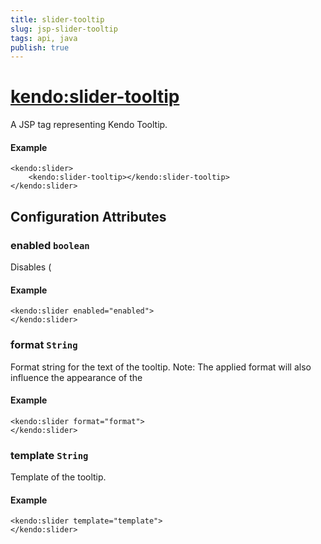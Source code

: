 ```yaml
---
title: slider-tooltip
slug: jsp-slider-tooltip
tags: api, java
publish: true
---
```


# <kendo:slider-tooltip>
A JSP tag representing Kendo Tooltip.

#### Example
    <kendo:slider>
        <kendo:slider-tooltip></kendo:slider-tooltip>
    </kendo:slider>


## Configuration Attributes


### enabled `boolean`

Disables (

#### Example
    <kendo:slider enabled="enabled">
    </kendo:slider>



### format `String`

Format string for the text of the tooltip. Note: The applied
format will also influence the appearance of the

#### Example
    <kendo:slider format="format">
    </kendo:slider>



### template `String`

Template of the tooltip.

#### Example
    <kendo:slider template="template">
    </kendo:slider>


